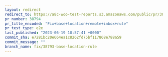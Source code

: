 ```yaml
---
layout: redirect
redirect_to: https://a8c-woo-test-reports.s3.amazonaws.com/public/pr/38794/e2e/index.html
pr_number: 38794
pr_title_encoded: "Fix+base+location+remote+inbox+rule"
pr_test_type: e2e
last_published: "2023-06-19 10:57:41 +0000"
commit_sha: e7281bc20e664ea1c8262fd75bf117868e788a59
commit_message: ""
branch_name: fix/38793-base-location-rule
---
```

